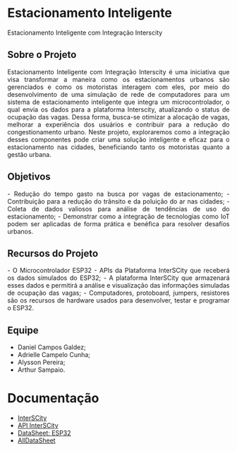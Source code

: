 # Estacionamento Inteligente
Estacionamento Inteligente com Integração Interscity 

## Sobre o Projeto

<div style="text-align: justify">
Estacionamento Inteligente com Integração Interscity é uma iniciativa que visa transformar a maneira como os estacionamentos urbanos são gerenciados e como os motoristas interagem com eles, por meio do desenvolvimento de uma simulação de rede de computadores para um sistema de estacionamento inteligente que integra um microcontrolador, o qual envia os dados para a plataforma Interscity, atualizando o status de ocupação das vagas. Dessa forma, busca-se otimizar a alocação de vagas, melhorar a experiência dos usuários e contribuir para a redução do congestionamento urbano. Neste projeto, exploraremos como a integração desses componentes pode criar uma solução inteligente e eficaz para o estacionamento nas cidades, beneficiando tanto os motoristas quanto a gestão urbana.
</div>

## Objetivos

<div style="text-align: justify">
-	Redução do tempo gasto na busca por vagas de estacionamento;
-	Contribuição para a redução do trânsito e da poluição do ar nas cidades; 
-	Coleta de dados valiosos para análise de tendências de uso do estacionamento;
-	Demonstrar como a integração de tecnologias como IoT podem ser aplicadas de forma prática e benéfica para resolver desafíos urbanos.
</div>

## Recursos do Projeto

<div style="text-align: justify">
-	O Microcontrolador ESP32
-	APIs da Plataforma InterSCity que receberá os dados simulados do ESP32;
-	A plataforma InterSCity que armazenará esses dados e permitirá a análise e visualização das informações simuladas de ocupação das vagas;
-	Computadores, protoboard, jumpers, resistores são os recursos de hardware usados para desenvolver, testar e programar o ESP32.
</div>

## Equipe

- Daniel Campos Galdez;
- Adrielle Campelo Cunha;
- Alysson Pereira;
- Arthur Sampaio.

# Documentação

- [InterSCity](https://interscity.org/software/interscity-platform/)
- [API InterSCity](https://gitlab.com/interscity/interscity-platform/resource-adaptor/-/wikis/home)
- [DataSheet: ESP32](https://pdf1.alldatasheet.com/datasheet-pdf/view/1243003/ESPRESSIF/ESP32.html)
- [AllDataSheet](https://www.alldatasheet.com/)
